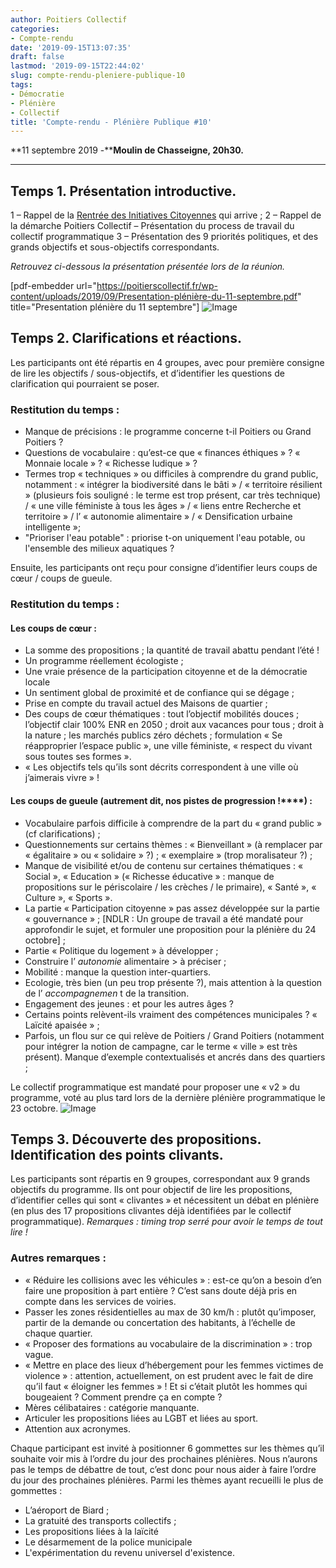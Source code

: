 ```yaml
---
author: Poitiers Collectif
categories:
- Compte-rendu
date: '2019-09-15T13:07:35'
draft: false
lastmod: '2019-09-15T22:44:02'
slug: compte-rendu-pleniere-publique-10
tags:
- Démocratie
- Plénière
- Collectif
title: 'Compte-rendu - Plénière Publique #10'
---
```


**11 septembre 2019 -****Moulin de Chasseigne, 20h30.**

****

## **Temps 1. Présentation introductive.**

1 – Rappel de la [Rentrée des Initiatives Citoyennes](https://poitierscollectif.fr/la-rentree-des-initiatives-citoyennes/) qui arrive ; 2 – Rappel de la démarche Poitiers Collectif – Présentation du process de travail du collectif programmatique 3 – Présentation des 9 priorités politiques, et des grands objectifs et sous-objectifs correspondants. 

_Retrouvez ci-dessous la présentation présentée lors de la réunion._

[pdf-embedder url="https://poitierscollectif.fr/wp-content/uploads/2019/09/Presentation-plénière-du-11-septembre.pdf" title="Presentation plénière du 11 septembre"]   ![Image](https://poitierscollectif.fr/wp-content/uploads/2019/09/Plénière-10.jpg) 

## **Temps 2. Clarifications et réactions.**

Les participants ont été répartis en 4 groupes, avec pour première consigne de lire les objectifs / sous-objectifs, et d’identifier les questions de clarification qui pourraient se poser. 

### **Restitution du temps :**

  * Manque de précisions : le programme concerne t-il Poitiers ou Grand Poitiers ?
  * Questions de vocabulaire : qu’est-ce que « finances éthiques » ? « Monnaie locale » ? « Richesse ludique » ?
  * Termes trop « techniques » ou difficiles à comprendre du grand public, notamment : « intégrer la biodiversité dans le bâti » / « territoire résilient » (plusieurs fois souligné : le terme est trop présent, car très technique) / « une ville féministe à tous les âges » / « liens entre Recherche et territoire » / l’ « autonomie alimentaire » / « Densification urbaine intelligente »;
  * "Prioriser l'eau potable" : priorise t-on uniquement l'eau potable, ou l'ensemble des milieux aquatiques ?

Ensuite, les participants ont reçu pour consigne d’identifier leurs coups de cœur / coups de gueule. 

### **Restitution du temps :**

#### **Les coups de cœur** :

  * La somme des propositions ; la quantité de travail abattu pendant l’été !
  * Un programme réellement écologiste ;
  * Une vraie présence de la participation citoyenne et de la démocratie locale
  * Un sentiment global de proximité et de confiance qui se dégage ;
  * Prise en compte du travail actuel des Maisons de quartier ;
  * Des coups de cœur thématiques : tout l’objectif mobilités douces ; l’objectif clair 100% ENR en 2050 ; droit aux vacances pour tous ; droit à la nature ; les marchés publics zéro déchets ; formulation « Se réapproprier l’espace public », une ville féministe, « respect du vivant sous toutes ses formes ».
  * « Les objectifs tels qu’ils sont décrits correspondent à une ville où j’aimerais vivre » !

#### **Les coups de gueule (autrement dit, nos pistes de progression !****) :**

  * Vocabulaire parfois difficile à comprendre de la part du « grand public » (cf clarifications) ;
  * Questionnements sur certains thèmes : « Bienveillant » (à remplacer par « égalitaire » ou « solidaire » ?) ; « exemplaire » (trop moralisateur ?) ;
  * Manque de visibilité et/ou de contenu sur certaines thématiques : « Social », « Education » (« Richesse éducative » : manque de propositions sur le périscolaire / les crèches / le primaire), « Santé », « Culture », « Sports ».
  * La partie « Participation citoyenne » pas assez développée sur la partie « gouvernance » ; [NDLR : Un groupe de travail a été mandaté pour approfondir le sujet, et formuler une proposition pour la plénière du 24 octobre] ;
  * Partie « Politique du logement » à développer ;
  * Construire l’ _autonomie_ alimentaire > à préciser ;
  * Mobilité : manque la question inter-quartiers.
  * Ecologie, très bien (un peu trop présente ?), mais attention à la question de l’ _accompagnemen_ t de la transition.
  * Engagement des jeunes : et pour les autres âges ?
  * Certains points relèvent-ils vraiment des compétences municipales ? « Laïcité apaisée » ;
  * Parfois, un flou sur ce qui relève de Poitiers / Grand Poitiers (notamment pour intégrer la notion de campagne, car le terme « ville » est très présent). Manque d’exemple contextualisés et ancrés dans des quartiers ;

  Le collectif programmatique est mandaté pour proposer une « v2 » du programme, voté au plus tard lors de la dernière plénière programmatique le 23 octobre. ![Image](https://poitierscollectif.fr/wp-content/uploads/2019/09/Plénière-10-bis.jpg) 

## **Temps 3. Découverte des propositions. Identification des points clivants.**

Les participants sont répartis en 9 groupes, correspondant aux 9 grands objectifs du programme. Ils ont pour objectif de lire les propositions, d’identifier celles qui sont « clivantes » et nécessitent un débat en plénière (en plus des 17 propositions clivantes déjà identifiées par le collectif programmatique). _Remarques : timing trop serré pour avoir le temps de tout lire !_

### Autres remarques :

  * « Réduire les collisions avec les véhicules » : est-ce qu’on a besoin d’en faire une proposition à part entière ? C’est sans doute déjà pris en compte dans les services de voiries.
  * Passer les zones résidentielles au max de 30 km/h : plutôt qu’imposer, partir de la demande ou concertation des habitants, à l’échelle de chaque quartier.
  * « Proposer des formations au vocabulaire de la discrimination » : trop vague.
  * « Mettre en place des lieux d’hébergement pour les femmes victimes de violence » : attention, actuellement, on est prudent avec le fait de dire qu’il faut « éloigner les femmes » ! Et si c’était plutôt les hommes qui bougeaient ? Comment prendre ça en compte ?
  * Mères célibataires : catégorie manquante.
  * Articuler les propositions liées au LGBT et liées au sport.
  * Attention aux acronymes.

Chaque participant est invité à positionner 6 gommettes sur les thèmes qu’il souhaite voir mis à l’ordre du jour des prochaines plénières. Nous n’aurons pas le temps de débattre de tout, c’est donc pour nous aider à faire l’ordre du jour des prochaines plénières. Parmi les thèmes ayant recueilli le plus de gommettes : 
  * L’aéroport de Biard ;
  * La gratuité des transports collectifs ;
  * Les propositions liées à la laïcité
  * Le désarmement de la police municipale
  * L'expérimentation du revenu universel d'existence.
